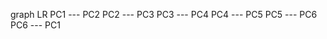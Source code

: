 graph LR
    PC1 --- PC2
    PC2 --- PC3
    PC3 --- PC4
    PC4 --- PC5
    PC5 --- PC6
    PC6 --- PC1
